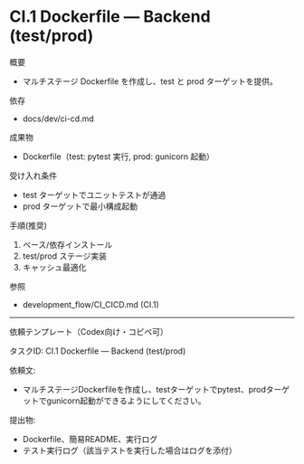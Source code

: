 # CI.1 Dockerfile — Backend (test/prod)

概要
- マルチステージ Dockerfile を作成し、test と prod ターゲットを提供。

依存
- docs/dev/ci-cd.md

成果物
- Dockerfile（test: pytest 実行, prod: gunicorn 起動）

受け入れ条件
- test ターゲットでユニットテストが通過
- prod ターゲットで最小構成起動

手順(推奨)
1) ベース/依存インストール
2) test/prod ステージ実装
3) キャッシュ最適化

参照
- development_flow/CI_CICD.md (CI.1)

---
依頼テンプレート（Codex向け・コピペ可）

タスクID: CI.1 Dockerfile — Backend (test/prod)

依頼文:
- マルチステージDockerfileを作成し、testターゲットでpytest、prodターゲットでgunicorn起動ができるようにしてください。

提出物:
- Dockerfile、簡易README、実行ログ
- テスト実行ログ（該当テストを実行した場合はログを添付）
